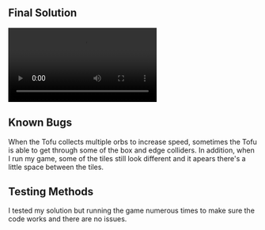 ## Final Solution
![Video Preview](Tofu_World.mov)

## Known Bugs
When the Tofu collects multiple orbs to increase speed, sometimes the Tofu is able to get through some of the box and edge colliders. In addition, when I run my game, some of the tiles still look different and it apears there's a little space between the tiles.

## Testing Methods 
I tested my solution but running the game numerous times to make sure the code works and there are no issues.


